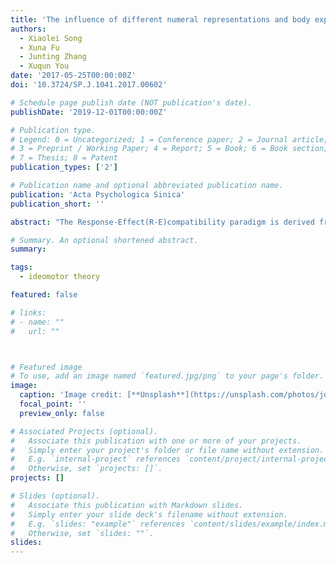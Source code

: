 ```yaml
---
title: 'The influence of different numeral representations and body experience on numeral cognitionunder the paradigm of response-effect compatibility'
authors:
  - Xiaolei Song
  - Xuna Fu
  - Junting Zhang
  - Xuqun You
date: '2017-05-25T00:00:00Z'
doi: '10.3724/SP.J.1041.2017.00602'

# Schedule page publish date (NOT publication's date).
publishDate: '2019-12-01T00:00:00Z'

# Publication type.
# Legend: 0 = Uncategorized; 1 = Conference paper; 2 = Journal article;
# 3 = Preprint / Working Paper; 4 = Report; 5 = Book; 6 = Book section;
# 7 = Thesis; 8 = Patent
publication_types: ['2']

# Publication name and optional abbreviated publication name.
publication: 'Acta Psychologica Sinica'
publication_short: ''

abstract: "The Response-Effect(R-E)compatibility paradigm is derived from the ideomotor theory,which assumes that motor actions are initiated by activating anticipatory images of their intended effects.In a typical R-E compatibility paradigm,a stimulus calls for a response that is repeatedly associatedwith a given outcome (or effect).After a while,responses to the stimuli become faster when associated with their expected outcomes than with unexpected ones.Finger-numeral representation is one of the methods to represent numbers.Previous studies have shown that this kind of representation can promote and forecast the development of young children's mathematical ability.Under the Chinese culture,the finger numeral representation has its special cohe existence of R-E compatibility on numeral representation,compare the differences among these numeral representations,and reveal the influence of the ways of numeral representations and body experiences on human cognitive processes.Three experiments were conducted in this present study.The purpose of experiment 1 was to verify the existence of R-E compatibility effect in numeral conception.The aim of experiment 2 was to clarify the advantage effect of finger-numeral representation,in which cumulative fingers representing numbers with similar nature in experiment 1 was used in this experiment.Theway of finger numeral representation of Chinese was adopted in experiment 3,to rule out the representation of number 1 and 2 in the perception level of compatibility,and discuss the influence of individual finger habits on R-E compatibility.In all the three experiments,participants were asked to perform simple additions and provide the answers verbally.The onset of this verbal response triggered the display of correct or incorrect result presented either as a series of rods or as a finger-numeral representation.According to the ideomotor theory,these can be regarded as the sensory outcomes associated with the response of this operation.The result was correct under compatibility condition,while incorrect under incompatibility condition.The results showed that R-E compatibility existed all the time during three kinds of number representations,which supported the ideomotor theory.In addition,it also showed that these fingers number representations were better than rods under the compatible conditions,while no difference under the incompatible conditions.This suggested the advantages of the fingers number representation when fingers were represented as part of the body compared to shown as material objects,which fitted well with the view of embodied numerosity.There was no significant difference between two finger-number representing methods.Even though,the existed of the R-E compatibility in experiment 3 also confirmed the existence of semantic connection between the fingers-number representation and specificnumbers.In conclusion,these results indicated that (1)the numeral conception of R-E compatibility exists,which is in consistent with the ideomotor theory;and(2)finger-number representation has the advantage of mapping preference between response and effect,which confirms the view of embodied numerosity."

# Summary. An optional shortened abstract.
summary: 

tags:
  - ideomotor theory

featured: false

# links:
# - name: ""
#   url: ""



# Featured image
# To use, add an image named `featured.jpg/png` to your page's folder.
image:
  caption: 'Image credit: [**Unsplash**](https://unsplash.com/photos/jdD8gXaTZsc)'
  focal_point: ''
  preview_only: false

# Associated Projects (optional).
#   Associate this publication with one or more of your projects.
#   Simply enter your project's folder or file name without extension.
#   E.g. `internal-project` references `content/project/internal-project/index.md`.
#   Otherwise, set `projects: []`.
projects: []

# Slides (optional).
#   Associate this publication with Markdown slides.
#   Simply enter your slide deck's filename without extension.
#   E.g. `slides: "example"` references `content/slides/example/index.md`.
#   Otherwise, set `slides: ""`.
slides:
---
```


